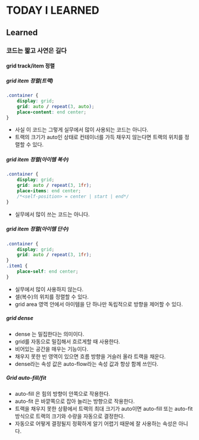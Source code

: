 # TODAY I LEARNED

## Learned

### 코드는 짧고 사연은 길다

#### grid track/item 정렬

##### grid item 정렬(트랙)

```css
.container {
    display: grid;
    grid: auto / repeat(3, auto);
    place-content: end center;
}
```

- 사실 이 코드는 그렇게 실무에서 많이 사용되는 코드는 아니다.
- 트랙의 크기가 auto인 상태로 컨테이너를 가득 채우지 않는다면 트랙의 위치를 정렬할 수 있다.

##### grid item 정렬(아이템 복수)

```css
.container { 
    display: grid;
    grid: auto / repeat(3, 1fr);
    place-items: end center;
    /*<self-position> = center | start | end*/
}
```

- 실무에서 많이 쓰는 코드는 아니다.

##### grid item 정렬(아이템 단수)

```css
.container { 
    display: grid;
    grid: auto / repeat(3, 1fr);
}
.item1 {
	place-self: end center;
}
```

- 실무에서 많이 사용하지 않는다.
- 셀(복수)의 위치를 정렬할 수 있다.
- grid area 영역 안에서 아이템을 단 하나만 독립적으로 방향을 제어할 수 있다.

##### grid dense

- dense 는 밀집한다는 의미이다.
- grid를 자동으로 밀집해서 흐르게할 때 사용한다.
- 비어있는 공간을 매우는 기능이다.
- 채우지 못한 빈 영역이 있으면 흐름 방향을 거슬러 올라 트랙을 채운다.
- dense라는 속성 값은 auto-flow라는 속성 값과 항상 함께 쓰인다.

##### Grid auto-fill/fit

- auto-fill 은 힘의 방향이 안쪽으로 작용한다.
- auto-fit 은 바깥쪽으로 잡아 늘리는 방향으로 작용한다.
- 트랙을 채우지 못한 상황에서 트랙의 최대 크기가 auto이면 auto-fill 또는 auto-fit 방식으로 트랙의 크기와 수량을 자동으로 결정한다.
- 자동으로 어떻게 결정될지 정확하게 알기 어렵기 때문에 잘 사용하는 속성은 아니다.

